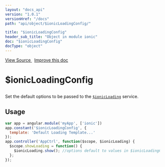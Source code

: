 ```yaml
---
layout: "docs_api"
version: "1.0.1"
versionHref: "/docs"
path: "api/object/$ionicLoadingConfig/"

title: "$ionicLoadingConfig"
header_sub_title: "Object in module ionic"
doc: "$ionicLoadingConfig"
docType: "object"
---
```


<div class="improve-docs">
  <a href='https://github.com/driftyco/ionic-v1/blob/master/js/angular/service/loading.js#L35'>
    View Source
  </a>
  &nbsp;
  <a href='http://github.com/driftyco/ionic/edit/master/js/angular/service/loading.js#L35'>
    Improve this doc
  </a>
</div>




<h1 class="api-title">

  $ionicLoadingConfig



</h1>





Set the default options to be passed to the <a href="/docs/api/service/$ionicLoading/"><code>$ionicLoading</code></a> service.









## Usage
```js
var app = angular.module('myApp', ['ionic'])
app.constant('$ionicLoadingConfig', {
  template: 'Default Loading Template...'
});
app.controller('AppCtrl', function($scope, $ionicLoading) {
  $scope.showLoading = function() {
    $ionicLoading.show(); //options default to values in $ionicLoadingConfig
  };
});
```


  

  
  
  






